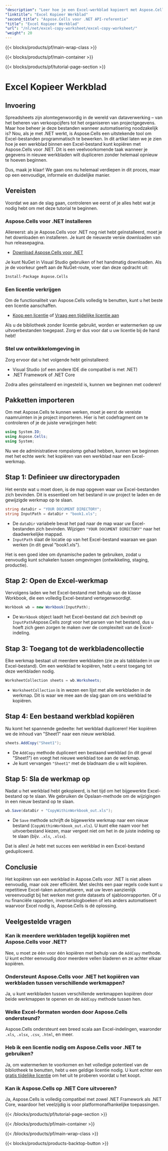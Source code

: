 ```yaml
---
"description": "Leer hoe je een Excel-werkblad kopieert met Aspose.Cells voor .NET met deze eenvoudig te volgen stapsgewijze handleiding. Ideaal voor .NET-ontwikkelaars die Excel-taken willen automatiseren."
"linktitle": "Excel Kopieer Werkblad"
"second_title": "Aspose.Cells voor .NET API-referentie"
"title": "Excel Kopieer Werkblad"
"url": "/nl/net/excel-copy-worksheet/excel-copy-worksheet/"
"weight": 20
---
```


{{< blocks/products/pf/main-wrap-class >}}

{{< blocks/products/pf/main-container >}}

{{< blocks/products/pf/tutorial-page-section >}}

# Excel Kopieer Werkblad

## Invoering

Spreadsheets zijn alomtegenwoordig in de wereld van dataverwerking – van het beheren van verkoopcijfers tot het organiseren van projectgegevens. Maar hoe beheer je deze bestanden wanneer automatisering noodzakelijk is? Nou, als je met .NET werkt, is Aspose.Cells een uitstekende tool om Excel-bestanden programmatisch te bewerken. In dit artikel laten we je zien hoe je een werkblad binnen een Excel-bestand kunt kopiëren met Aspose.Cells voor .NET. Dit is een veelvoorkomende taak wanneer je gegevens in nieuwe werkbladen wilt dupliceren zonder helemaal opnieuw te hoeven beginnen.

Dus, maak je klaar! We gaan ons nu helemaal verdiepen in dit proces, maar op een eenvoudige, informele en duidelijke manier.

## Vereisten

Voordat we aan de slag gaan, controleren we eerst of je alles hebt wat je nodig hebt om met deze tutorial te beginnen.

### Aspose.Cells voor .NET installeren
Allereerst: als je Aspose.Cells voor .NET nog niet hebt geïnstalleerd, moet je het downloaden en installeren. Je kunt de nieuwste versie downloaden van hun releasepagina.

- [Download Aspose.Cells voor .NET](https://releases.aspose.com/cells/net/)

Je kunt NuGet in Visual Studio gebruiken of het handmatig downloaden. Als je de voorkeur geeft aan de NuGet-route, voer dan deze opdracht uit:

```bash
Install-Package Aspose.Cells
```

### Een licentie verkrijgen
Om de functionaliteit van Aspose.Cells volledig te benutten, kunt u het beste een licentie aanschaffen.

- [Koop een licentie](https://purchase.aspose.com/buy) of [Vraag een tijdelijke licentie aan](https://purchase.aspose.com/temporary-license/)

Als u de bibliotheek zonder licentie gebruikt, worden er watermerken op uw uitvoerbestanden toegepast. Zorg er dus voor dat u uw licentie bij de hand hebt!

### Stel uw ontwikkelomgeving in
Zorg ervoor dat u het volgende hebt geïnstalleerd:
- Visual Studio (of een andere IDE die compatibel is met .NET)
- .NET Framework of .NET Core

Zodra alles geïnstalleerd en ingesteld is, kunnen we beginnen met coderen!

## Pakketten importeren

Om met Aspose.Cells te kunnen werken, moet je eerst de vereiste naamruimten in je project importeren. Hier is het codefragment om te controleren of je de juiste verwijzingen hebt:

```csharp
using System.IO;
using Aspose.Cells;
using System;
```

Nu we de administratieve rompslomp gehad hebben, kunnen we beginnen met het echte werk: het kopiëren van een werkblad naar een Excel-werkmap.

## Stap 1: Definieer uw directorypaden
Het eerste wat u moet doen, is de map opgeven waar uw Excel-bestanden zich bevinden. Dit is essentieel om het bestand in uw project te laden en de gewijzigde werkmap op te slaan.

```csharp
string dataDir = "YOUR DOCUMENT DIRECTORY";
string InputPath = dataDir + "book1.xls";
```

- De `dataDir` variabele bevat het pad naar de map waar uw Excel-bestanden zich bevinden. Wijzigen `"YOUR DOCUMENT DIRECTORY"` naar het daadwerkelijke mappad.
- `InputPath` slaat de locatie op van het Excel-bestand waaraan we gaan werken (in dit geval "book1.xls").

Het is een goed idee om dynamische paden te gebruiken, zodat u eenvoudig kunt schakelen tussen omgevingen (ontwikkeling, staging, productie).

## Stap 2: Open de Excel-werkmap
Vervolgens laden we het Excel-bestand met behulp van de klasse Workbook, die een volledig Excel-bestand vertegenwoordigt.

```csharp
Workbook wb = new Workbook(InputPath);
```

- De `Workbook` object laadt het Excel-bestand dat zich bevindt op `InputPath`Aspose.Cells zorgt voor het parsen van het bestand, dus u hoeft zich geen zorgen te maken over de complexiteit van de Excel-indeling.

## Stap 3: Toegang tot de werkbladencollectie
Elke werkmap bestaat uit meerdere werkbladen (zie ze als tabbladen in uw Excel-bestand). Om een werkblad te kopiëren, hebt u eerst toegang tot deze werkbladen nodig.

```csharp
WorksheetCollection sheets = wb.Worksheets;
```

- `WorksheetCollection` is in wezen een lijst met alle werkbladen in de werkmap. Dit is waar we mee aan de slag gaan om ons werkblad te kopiëren.

## Stap 4: Een bestaand werkblad kopiëren
Nu komt het spannende gedeelte: het werkblad dupliceren! Hier kopiëren we de inhoud van "Sheet1" naar een nieuw werkblad.

```csharp
sheets.AddCopy("Sheet1");
```

- De `AddCopy` methode dupliceert een bestaand werkblad (in dit geval "Sheet1") en voegt het nieuwe werkblad toe aan de werkmap.
- Je kunt vervangen `"Sheet1"` met de bladnaam die u wilt kopiëren.

## Stap 5: Sla de werkmap op
Nadat u het werkblad hebt gekopieerd, is het tijd om het bijgewerkte Excel-bestand op te slaan. We gebruiken de Opslaan-methode om de wijzigingen in een nieuw bestand op te slaan.

```csharp
wb.Save(dataDir + "CopyWithinWorkbook_out.xls");
```

- De `Save` methode schrijft de bijgewerkte werkmap naar een nieuw bestand (`CopyWithinWorkbook_out.xls`). U kunt elke naam voor het uitvoerbestand kiezen, maar vergeet niet om het in de juiste indeling op te slaan (bijv. `.xls`, `.xlsx`).

Dat is alles! Je hebt met succes een werkblad in een Excel-bestand gedupliceerd.

## Conclusie

Het kopiëren van een werkblad in Aspose.Cells voor .NET is niet alleen eenvoudig, maar ook zeer efficiënt. Met slechts een paar regels code kunt u repetitieve Excel-taken automatiseren, wat uw leven aanzienlijk vereenvoudigt bij het werken met grote datasets of sjabloonrapporten. Of u nu financiële rapporten, inventarislogboeken of iets anders automatiseert waarvoor Excel nodig is, Aspose.Cells is dé oplossing.

## Veelgestelde vragen

### Kan ik meerdere werkbladen tegelijk kopiëren met Aspose.Cells voor .NET?
Nee, u moet ze één voor één kopiëren met behulp van de `AddCopy` methode. U kunt echter eenvoudig door meerdere vellen bladeren en ze achter elkaar kopiëren.

### Ondersteunt Aspose.Cells voor .NET het kopiëren van werkbladen tussen verschillende werkmappen?
Ja, u kunt werkbladen tussen verschillende werkmappen kopiëren door beide werkmappen te openen en de `AddCopy` methode tussen hen.

### Welke Excel-formaten worden door Aspose.Cells ondersteund?
Aspose.Cells ondersteunt een breed scala aan Excel-indelingen, waaronder `.xls`, `.xlsx`, `.csv`, `.html`, en meer.

### Heb ik een licentie nodig om Aspose.Cells voor .NET te gebruiken?
Ja, om watermerken te voorkomen en het volledige potentieel van de bibliotheek te benutten, hebt u een geldige licentie nodig. U kunt echter een [gratis tijdelijke licentie](https://purchase.aspose.com/temporary-license) om het uit te proberen voordat u het koopt.

### Kan ik Aspose.Cells op .NET Core uitvoeren?
Ja, Aspose.Cells is volledig compatibel met zowel .NET Framework als .NET Core, waardoor het veelzijdig is voor platformonafhankelijke toepassingen.

{{< /blocks/products/pf/tutorial-page-section >}}

{{< /blocks/products/pf/main-container >}}

{{< /blocks/products/pf/main-wrap-class >}}

{{< blocks/products/products-backtop-button >}}